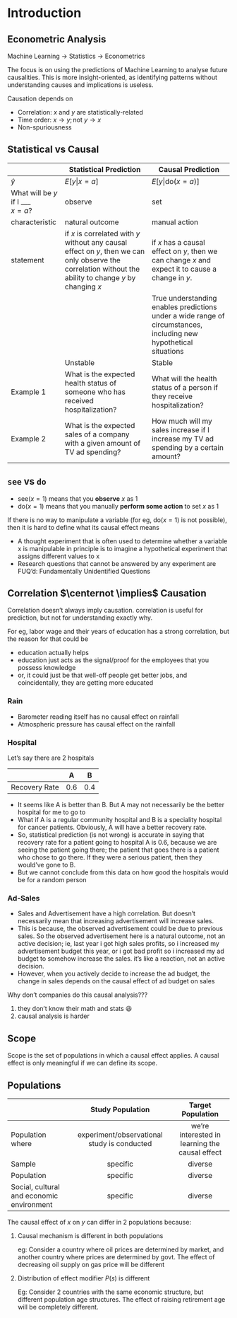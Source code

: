# Introduction

## Econometric Analysis

Machine Learning $\to$ Statistics $\to$ Econometrics

The focus is on using the predictions of Machine Learning to analyse future causalities. This is more insight-oriented, as identifying patterns without understanding causes and implications is useless.

Causation depends on
- Correlation: $x$ and $y$ are statistically-related
- Time order: $x \to y; \text{not } y \to x$
- Non-spuriousness

## Statistical vs Causal

|                                       | Statistical Prediction                                                                                                                                     | Causal Prediction                                                                                                 |
| ------------------------------------- | ---------------------------------------------------------------------------------------------------------------------------------------------------------- | ----------------------------------------------------------------------------------------------------------------- |
| $\hat y$                              | $E \big [y \vert x = a \big]$                                                                                                                              | $E \big [y \vert \text{do}(x = a) \big]$                                                                          |
| What will be $y$ if I ___<br />$x=a$? | observe                                                                                                                                                    | set                                                                                                               |
| characteristic                        | natural outcome                                                                                                                                            | manual action                                                                                                     |
| statement                             | if $x$ is correlated with $y$ without any causal effect on $y$, then we can only observe the correlation without the ability to change $y$ by changing $x$ | if $x$ has a causal effect on $y$, then we can change $x$ and expect it to cause a change in $y$.                 |
|                                       |                                                                                                                                                            | True understanding enables predictions under a wide range of circumstances, including new hypothetical situations |
|                                       | Unstable                                                                                                                                                   | Stable                                                                                                            |
| Example 1                             | What is the expected health status of someone who has received hospitalization?                                                                            | What will the health status of a person if they receive hospitalization?                                          |
| Example 2                             | What is the expected sales of a company with a given amount of TV ad spending?                                                                             | How much will my sales increase if I increase my TV ad spending by a certain amount?                              |

## `see` vs `do`

- $\text{see}(x= 1)$ means that you **observe** $x$ as 1
- $\text{do}(x= 1)$ means that you manually **perform some action** to set $x$ as 1

If there is no way to manipulate a variable (for eg, $\text{do}(x= 1)$ is not possible), then it is hard to define what its causal effect means

- A thought experiment that is often used to determine whether a variable x is manipulable in principle is to imagine a hypothetical experiment that assigns different values to x
- Research questions that cannot be answered by any experiment are FUQ’d: Fundamentally Unidentified Questions

## Correlation $\centernot \implies$ Causation

Correlation doesn’t always imply causation. correlation is useful for prediction, but not for understanding exactly why.

For eg, labor wage and their years of education has a strong correlation, but the reason for that could be

- education actually helps
- education just acts as the signal/proof for the employees that you possess knowledge
- or, it could just be that well-off people get better jobs, and coincidentally, they are getting more educated

### Rain

- Barometer reading itself has no causal effect on rainfall
- Atmospheric pressure has causal effect on the rainfall

### Hospital

Let’s say there are 2 hospitals

|               | A   | B   |
| ------------- | --- | --- |
| Recovery Rate | 0.6 | 0.4 |

- It seems like A is better than B. But A may not necessarily be the better hospital for me to go to
- What if A is a regular community hospital and B is a speciality hospital for cancer patients. Obviously, A will have a better recovery rate. 
- So, statistical prediction (is not wrong) is accurate in saying that recovery rate for a patient going to hospital A is 0.6, because we are seeing the patient going there; the patient that goes there is a patient who chose to go there. If they were a serious patient, then they would’ve gone to B.
- But we cannot conclude from this data on how good the hospitals would be for a random person

### Ad-Sales

- Sales and Advertisement have a high correlation. But doesn’t necessarily mean that increasing advertisement will increase sales.
- This is because, the observed advertisement could be due to previous sales. So the observed advertisement here is a natural outcome, not an active decision; ie, last year i got high sales profits, so i increased my advertisement budget this year, or i got bad profit so i increased my ad budget to somehow increase the sales. it’s like a reaction, not an active decision.
- However, when you actively decide to increase the ad budget, the change in sales depends on the causal effect of ad budget on sales

Why don’t companies do this causal analysis???

1. they don’t know their math and stats :laughing:
2. causal analysis is harder

## Scope

Scope is the set of populations in which a causal effect applies. A causal effect is only meaningful if we can define its scope.

## Populations

|                                           |              Study Population               |               Target Population                |
| ----------------------------------------- | :-----------------------------------------: | :--------------------------------------------: |
| Population where                          | experiment/observational study is conducted | we’re interested in learning the causal effect |
| Sample                                    |                  specific                   |                    diverse                     |
| Population                                |                  specific                   |                    diverse                     |
| Social, cultural and economic environment |                  specific                   |                    diverse                     |

The causal effect of $x$ on $y$ can differ in 2 populations because:

1. Causal mechanism is different in both populations

   eg: Consider a country where oil prices are determined by market, and another country where prices are determined by govt. The effect of decreasing oil supply on gas price will be different 

2. Distribution of effect modifier $P(s)$ is different

   Eg: Consider 2 countries with the same economic structure, but different population age structures. The effect of raising retirement age will be completely different.


